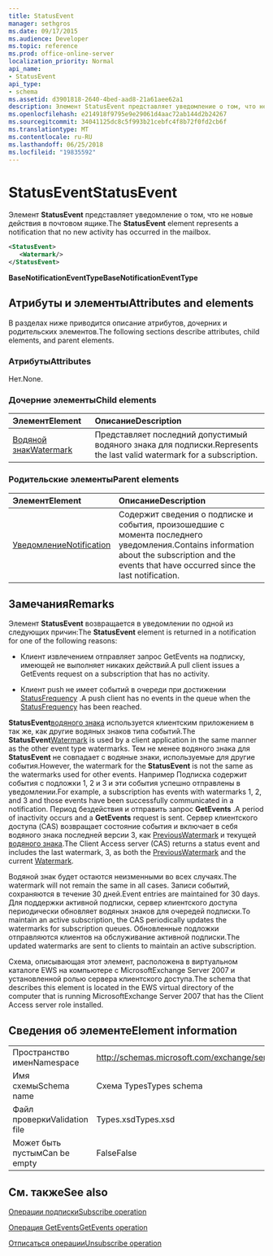 ```yaml
---
title: StatusEvent
manager: sethgros
ms.date: 09/17/2015
ms.audience: Developer
ms.topic: reference
ms.prod: office-online-server
localization_priority: Normal
api_name:
- StatusEvent
api_type:
- schema
ms.assetid: d3901818-2640-4bed-aad8-21a61aee62a1
description: Элемент StatusEvent представляет уведомление о том, что не новые действия в почтовом ящике.
ms.openlocfilehash: e214918f9795e9e29061d4aac72ab144d2b24267
ms.sourcegitcommit: 34041125dc8c5f993b21cebfc4f8b72f0fd2cb6f
ms.translationtype: MT
ms.contentlocale: ru-RU
ms.lasthandoff: 06/25/2018
ms.locfileid: "19835592"
---
```

# <a name="statusevent"></a><span data-ttu-id="5261c-103">StatusEvent</span><span class="sxs-lookup"><span data-stu-id="5261c-103">StatusEvent</span></span>

<span data-ttu-id="5261c-104">Элемент **StatusEvent** представляет уведомление о том, что не новые действия в почтовом ящике.</span><span class="sxs-lookup"><span data-stu-id="5261c-104">The **StatusEvent** element represents a notification that no new activity has occurred in the mailbox.</span></span> 
  
```xml
<StatusEvent>
   <Watermark/>
</StatusEvent>
```

 <span data-ttu-id="5261c-105">**BaseNotificationEventType**</span><span class="sxs-lookup"><span data-stu-id="5261c-105">**BaseNotificationEventType**</span></span>
## <a name="attributes-and-elements"></a><span data-ttu-id="5261c-106">Атрибуты и элементы</span><span class="sxs-lookup"><span data-stu-id="5261c-106">Attributes and elements</span></span>

<span data-ttu-id="5261c-107">В разделах ниже приводится описание атрибутов, дочерних и родительских элементов.</span><span class="sxs-lookup"><span data-stu-id="5261c-107">The following sections describe attributes, child elements, and parent elements.</span></span>
  
### <a name="attributes"></a><span data-ttu-id="5261c-108">Атрибуты</span><span class="sxs-lookup"><span data-stu-id="5261c-108">Attributes</span></span>

<span data-ttu-id="5261c-109">Нет.</span><span class="sxs-lookup"><span data-stu-id="5261c-109">None.</span></span>
  
### <a name="child-elements"></a><span data-ttu-id="5261c-110">Дочерние элементы</span><span class="sxs-lookup"><span data-stu-id="5261c-110">Child elements</span></span>

|<span data-ttu-id="5261c-111">**Элемент**</span><span class="sxs-lookup"><span data-stu-id="5261c-111">**Element**</span></span>|<span data-ttu-id="5261c-112">**Описание**</span><span class="sxs-lookup"><span data-stu-id="5261c-112">**Description**</span></span>|
|:-----|:-----|
|[<span data-ttu-id="5261c-113">Водяной знак</span><span class="sxs-lookup"><span data-stu-id="5261c-113">Watermark</span></span>](watermark.md) <br/> |<span data-ttu-id="5261c-114">Представляет последний допустимый водяного знака для подписки.</span><span class="sxs-lookup"><span data-stu-id="5261c-114">Represents the last valid watermark for a subscription.</span></span>  <br/> |
   
### <a name="parent-elements"></a><span data-ttu-id="5261c-115">Родительские элементы</span><span class="sxs-lookup"><span data-stu-id="5261c-115">Parent elements</span></span>

|<span data-ttu-id="5261c-116">**Элемент**</span><span class="sxs-lookup"><span data-stu-id="5261c-116">**Element**</span></span>|<span data-ttu-id="5261c-117">**Описание**</span><span class="sxs-lookup"><span data-stu-id="5261c-117">**Description**</span></span>|
|:-----|:-----|
|[<span data-ttu-id="5261c-118">Уведомление</span><span class="sxs-lookup"><span data-stu-id="5261c-118">Notification</span></span>](notification-ex15websvcsotherref.md) <br/> |<span data-ttu-id="5261c-119">Содержит сведения о подписке и события, произошедшие с момента последнего уведомления.</span><span class="sxs-lookup"><span data-stu-id="5261c-119">Contains information about the subscription and the events that have occurred since the last notification.</span></span>  <br/> |
   
## <a name="remarks"></a><span data-ttu-id="5261c-120">Замечания</span><span class="sxs-lookup"><span data-stu-id="5261c-120">Remarks</span></span>

<span data-ttu-id="5261c-121">Элемент **StatusEvent** возвращается в уведомлении по одной из следующих причин:</span><span class="sxs-lookup"><span data-stu-id="5261c-121">The **StatusEvent** element is returned in a notification for one of the following reasons:</span></span> 
  
- <span data-ttu-id="5261c-122">Клиент извлечением отправляет запрос GetEvents на подписку, имеющей не выполняет никаких действий.</span><span class="sxs-lookup"><span data-stu-id="5261c-122">A pull client issues a GetEvents request on a subscription that has no activity.</span></span>
    
- <span data-ttu-id="5261c-123">Клиент push не имеет событий в очереди при достижении [StatusFrequency](statusfrequency.md) .</span><span class="sxs-lookup"><span data-stu-id="5261c-123">A push client has no events in the queue when the [StatusFrequency](statusfrequency.md) has been reached.</span></span> 
    
<span data-ttu-id="5261c-124">**StatusEvent**[водяного знака](watermark.md) используется клиентским приложением в так же, как другие водяных знаков типа событий.</span><span class="sxs-lookup"><span data-stu-id="5261c-124">The **StatusEvent**[Watermark](watermark.md) is used by a client application in the same manner as the other event type watermarks.</span></span> <span data-ttu-id="5261c-125">Тем не менее водяного знака для **StatusEvent** не совпадает с водяные знаки, используемые для другие события.</span><span class="sxs-lookup"><span data-stu-id="5261c-125">However, the watermark for the **StatusEvent** is not the same as the watermarks used for other events.</span></span> <span data-ttu-id="5261c-126">Например Подписка содержит события с подложки 1, 2 и 3 и эти события успешно отправлены в уведомлении.</span><span class="sxs-lookup"><span data-stu-id="5261c-126">For example, a subscription has events with watermarks 1, 2, and 3 and those events have been successfully communicated in a notification.</span></span> <span data-ttu-id="5261c-127">Период бездействия и отправить запрос **GetEvents** .</span><span class="sxs-lookup"><span data-stu-id="5261c-127">A period of inactivity occurs and a **GetEvents** request is sent.</span></span> <span data-ttu-id="5261c-128">Сервер клиентского доступа (CAS) возвращает состояние события и включает в себя водяного знака последней версии 3, как [PreviousWatermark](previouswatermark.md) и текущей [водяного знака](watermark.md).</span><span class="sxs-lookup"><span data-stu-id="5261c-128">The Client Access server (CAS) returns a status event and includes the last watermark, 3, as both the [PreviousWatermark](previouswatermark.md) and the current [Watermark](watermark.md).</span></span>
  
<span data-ttu-id="5261c-129">Водяной знак будет остаются неизменными во всех случаях.</span><span class="sxs-lookup"><span data-stu-id="5261c-129">The watermark will not remain the same in all cases.</span></span> <span data-ttu-id="5261c-130">Записи событий, сохраняются в течение 30 дней.</span><span class="sxs-lookup"><span data-stu-id="5261c-130">Event entries are maintained for 30 days.</span></span> <span data-ttu-id="5261c-131">Для поддержки активной подписки, сервер клиентского доступа периодически обновляет водяных знаков для очередей подписки.</span><span class="sxs-lookup"><span data-stu-id="5261c-131">To maintain an active subscription, the CAS periodically updates the watermarks for subscription queues.</span></span> <span data-ttu-id="5261c-132">Обновленные подложки отправляются клиентов на обслуживание активной подписки.</span><span class="sxs-lookup"><span data-stu-id="5261c-132">The updated watermarks are sent to clients to maintain an active subscription.</span></span>
  
<span data-ttu-id="5261c-133">Схема, описывающая этот элемент, расположена в виртуальном каталоге EWS на компьютере с MicrosoftExchange Server 2007 и установленной ролью сервера клиентского доступа.</span><span class="sxs-lookup"><span data-stu-id="5261c-133">The schema that describes this element is located in the EWS virtual directory of the computer that is running MicrosoftExchange Server 2007 that has the Client Access server role installed.</span></span>
  
## <a name="element-information"></a><span data-ttu-id="5261c-134">Сведения об элементе</span><span class="sxs-lookup"><span data-stu-id="5261c-134">Element information</span></span>

|||
|:-----|:-----|
|<span data-ttu-id="5261c-135">Пространство имен</span><span class="sxs-lookup"><span data-stu-id="5261c-135">Namespace</span></span>  <br/> |http://schemas.microsoft.com/exchange/services/2006/types  <br/> |
|<span data-ttu-id="5261c-136">Имя схемы</span><span class="sxs-lookup"><span data-stu-id="5261c-136">Schema name</span></span>  <br/> |<span data-ttu-id="5261c-137">Схема Types</span><span class="sxs-lookup"><span data-stu-id="5261c-137">Types schema</span></span>  <br/> |
|<span data-ttu-id="5261c-138">Файл проверки</span><span class="sxs-lookup"><span data-stu-id="5261c-138">Validation file</span></span>  <br/> |<span data-ttu-id="5261c-139">Types.xsd</span><span class="sxs-lookup"><span data-stu-id="5261c-139">Types.xsd</span></span>  <br/> |
|<span data-ttu-id="5261c-140">Может быть пустым</span><span class="sxs-lookup"><span data-stu-id="5261c-140">Can be empty</span></span>  <br/> |<span data-ttu-id="5261c-141">False</span><span class="sxs-lookup"><span data-stu-id="5261c-141">False</span></span>  <br/> |
   
## <a name="see-also"></a><span data-ttu-id="5261c-142">См. также</span><span class="sxs-lookup"><span data-stu-id="5261c-142">See also</span></span>



[<span data-ttu-id="5261c-143">Операции подписки</span><span class="sxs-lookup"><span data-stu-id="5261c-143">Subscribe operation</span></span>](subscribe-operation.md)
  
[<span data-ttu-id="5261c-144">Операция GetEvents</span><span class="sxs-lookup"><span data-stu-id="5261c-144">GetEvents operation</span></span>](getevents-operation.md)
  
[<span data-ttu-id="5261c-145">Отписаться операции</span><span class="sxs-lookup"><span data-stu-id="5261c-145">Unsubscribe operation</span></span>](unsubscribe-operation.md)

